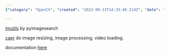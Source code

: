 ```yaml
---
{"category": "OpenCV", "created": "2022-09-13T14:33:48.214Z", "date": "2022-09-13 14:33:48", "description": "This article discusses Python wrappers for OpenCV, specifically highlighting imutils by PyImagesearch and caer libraries. These libraries offer streamlined solutions for tasks like image resizing, processing, and video loading without requiring boilerplate code. The article provides a link to access further documentation on these tools.", "modified": "2022-09-13T14:35:46.180Z", "tags": ["OpenCV", "Python", "imutils", "caer", "image processing", "video loading", "boilerplate code"], "title": "Opencv-Python Wrappers, Without Boilerplates"}

---
```


[imutils](https://github.com/pyimagesearch/imutils) by pyimagesearch

[caer](https://github.com/jasmcaus/caer) do image resizing, image processing, video loading.

documentation [here](https://caer.readthedocs.io/en/latest/)
